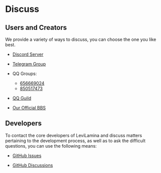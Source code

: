 # Discuss

## Users and Creators

We provide a variety of ways to discuss, you can choose the one you like best.

- [Discord Server](https://discord.gg/GDWytKaebw)

- [Telegram Group](https://t.me/LiteLoader)

- QQ Groups:
  - [656669024](http://qm.qq.com/cgi-bin/qm/qr?_wv=1027&k=ndxRXO1HARA8ing7OunMClOz3cQTogL0&authKey=D7QTcqnzhBzuh3zc%2F70FjgklsVvkCImTjSRqHMwYGCLwIFpxzp%2FflC97Y7AUG%2Fpy&noverify=0&group_code=656669024)
  - [850517473](http://qm.qq.com/cgi-bin/qm/qr?_wv=1027&k=YFHRYvpO6mjqE5QeZxcMIlahGzWR3JLA&authKey=M8p8hkdctNSyXJo7Ux%2FzdNu4VL2jLiqMGakM3eHlA4ZLvjdwtL%2F1SIKE51s%2FKcp6&noverify=0&group_code=850517473)

- [QQ Guild](https://pd.qq.com/s/a13gu04rv)

- [Our Official BBS](https://bbs.liteldev.com)

## Developers

To contact the core developers of LeviLamina and discuss matters pertaining to the development process, as well as to ask the difficult questions, you can use the following means:

- [GitHub Issues](https://github.com/LiteLDev/LeviLamina/issues)

- [GitHub Discussions](https://github.com/LiteLDev/LeviLamina/discussions)
